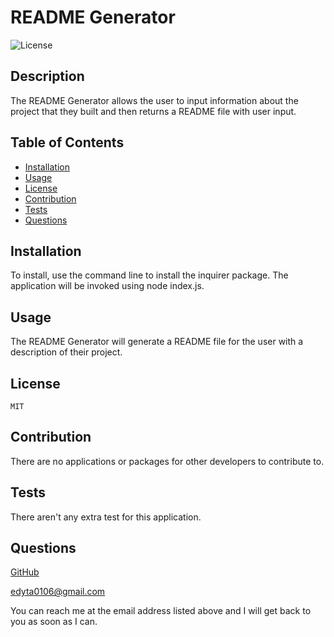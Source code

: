 # README Generator
  ![License](https://img.shields.io/badge/license-MIT-blue)
  ## Description
  The README Generator allows the user to input information about the project that they built and then returns a README file with user input.
  ## Table of Contents
  * [Installation](#installation)
  * [Usage](#usage)
  * [License](#license)
  * [Contribution](#contribution)
  * [Tests](#tests)
  * [Questions](#questions)
  ## Installation
  To install, use the command line to install the inquirer package. The application will be invoked using node index.js.
  ## Usage
  The README Generator will generate a README file for the user with a description of their project.
  ## License
    MIT
  ## Contribution
  There are no applications or packages for other developers to contribute to.
  ## Tests
  There aren't any extra test for this application.
  ## Questions
  [GitHub](https://github.com/edyta0106)

  edyta0106@gmail.com

  You can reach me at the email address listed above and I will get back to you as soon as I can.
